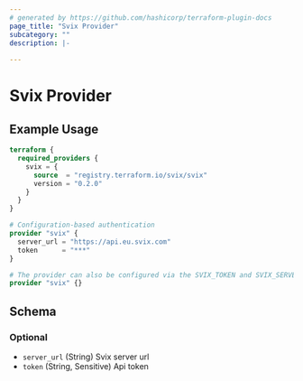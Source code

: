```yaml
---
# generated by https://github.com/hashicorp/terraform-plugin-docs
page_title: "Svix Provider"
subcategory: ""
description: |-
  
---
```


# Svix Provider



## Example Usage

```terraform
terraform {
  required_providers {
    svix = {
      source  = "registry.terraform.io/svix/svix"
      version = "0.2.0"
    }
  }
}

# Configuration-based authentication
provider "svix" {
  server_url = "https://api.eu.svix.com"
  token      = "***"
}

# The provider can also be configured via the SVIX_TOKEN and SVIX_SERVER_URL environment variables
provider "svix" {}
```

<!-- schema generated by tfplugindocs -->
## Schema

### Optional

- `server_url` (String) Svix server url
- `token` (String, Sensitive) Api token
